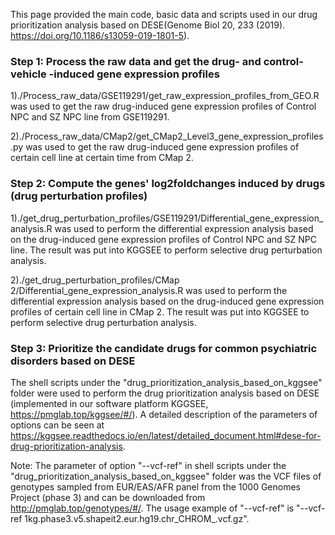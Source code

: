 This page provided the main code, basic data and scripts used in our drug prioritization analysis based on DESE(Genome Biol 20, 233 (2019). https://doi.org/10.1186/s13059-019-1801-5).

### **Step 1: Process the raw data and get the drug- and control-vehicle -induced gene expression profiles**
1)./Process_raw_data/GSE119291/get_raw_expression_profiles_from_GEO.R was used to get the raw drug-induced gene expression profiles of Control NPC and SZ NPC line from GSE119291.

2)./Process_raw_data/CMap2/get_CMap2_Level3_gene_expression_profiles.py was used to get the raw drug-induced gene expression profiles of certain cell line at certain time from CMap 2.

### **Step 2: Compute the genes' log2foldchanges induced by drugs (drug perturbation profiles)**
1)./get_drug_perturbation_profiles/GSE119291/Differential_gene_expression_analysis.R was used to perform the differential expression analysis based on the drug-induced gene expression profiles of Control NPC and SZ NPC line. The result was put into KGGSEE to perform selective drug perturbation analysis.

2)./get_drug_perturbation_profiles/CMap 2/Differential_gene_expression_analysis.R was used to perform the differential expression analysis based on the drug-induced gene expression profiles of certain cell line in CMap 2. The result was put into KGGSEE to perform selective drug perturbation analysis.

### **Step 3: Prioritize the candidate drugs for common psychiatric disorders based on DESE**
The shell scripts under the "drug_prioritization_analysis_based_on_kggsee" folder were used to perform the drug prioritization analysis based on DESE (implemented in our software platform KGGSEE, https://pmglab.top/kggsee/#/). A detailed description of the parameters of options can be seen at https://kggsee.readthedocs.io/en/latest/detailed_document.html#dese-for-drug-prioritization-analysis.

Note: The parameter of option "--vcf-ref" in shell scripts under the "drug_prioritization_analysis_based_on_kggsee" folder was the VCF files of genotypes sampled from EUR/EAS/AFR panel from the 1000 Genomes Project (phase 3) and can be downloaded from http://pmglab.top/genotypes/#/. The usage example of "--vcf-ref" is "--vcf-ref 1kg.phase3.v5.shapeit2.eur.hg19.chr_CHROM_.vcf.gz".
